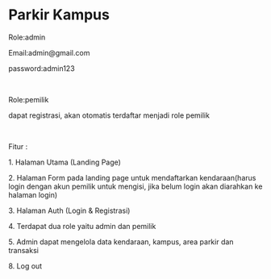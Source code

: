 <h1>Parkir Kampus</h1>
<p>Role:admin</p>
<p></p>Email:admin@gmail.com</p>
<p></p>password:admin123</p>
</br>
<p>Role:pemilik</p>
<p>dapat registrasi, akan otomatis terdaftar menjadi role pemilik</p>
</br>
<p></p>Fitur :</p>
<p>1. Halaman Utama (Landing Page)</p>
<p>2. Halaman Form pada landing page untuk mendaftarkan kendaraan(harus login dengan akun pemilik untuk mengisi, jika belum login akan diarahkan ke halaman login)</p>
<p>3. Halaman Auth (Login & Registrasi)</p>
<p></p>4. Terdapat dua role yaitu admin dan pemilik</p>
<p>5. Admin dapat mengelola data kendaraan, kampus, area parkir dan transaksi</p>
<p>8. Log out</p>
